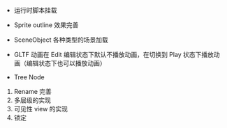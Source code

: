 
- 运行时脚本挂载

- Sprite outline 效果完善

- SceneObject 各种类型的场景加载

- GLTF 动画在 Edit 编辑状态下默认不播放动画，在切换到 Play 状态下播放动画（编辑状态下也可以播放动画）

- Tree Node
1. Rename 完善
2. 多层级的实现
3. 可见性 view 的实现
4. 锁定